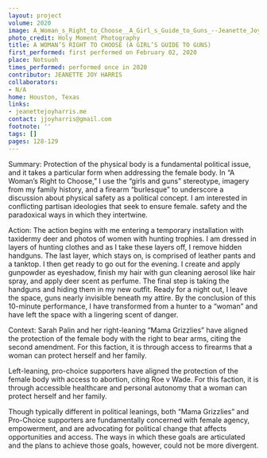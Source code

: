 ```yaml
---
layout: project
volume: 2020
image: A_Woman_s_Right_to_Choose__A_Girl_s_Guide_to_Guns_--Jeanette_Joy_Harris.jpg
photo_credit: Holy Moment Photography
title: A WOMAN’S RIGHT TO CHOOSE (A GIRL’S GUIDE TO GUNS)
first_performed: first performed on February 02, 2020
place: Notsuoh
times_performed: performed once in 2020
contributor: JEANETTE JOY HARRIS
collaborators:
- N/A
home: Houston, Texas
links:
- jeanettejoyharris.me
contact: jjoyharris@gmail.com
footnote: ''
tags: []
pages: 128-129
---
```




Summary:
Protection of the physical body is a fundamental political issue, and it takes a particular form when addressing the female body. In “A Woman’s Right to Choose,” I use the “girls and guns” stereotype, imagery from my family history, and a firearm “burlesque” to underscore a discussion about physical safety as a political concept. I am interested in conflicting partisan ideologies that seek to ensure female. safety and the paradoxical ways in which they intertwine. 

Action:
The action begins with me entering a temporary installation with taxidermy deer and photos of women with hunting trophies. I am dressed in layers of hunting clothes and as I take these layers off, I remove hidden handguns. The last layer, which stays on, is comprised of leather pants and a tanktop. I then get ready to go out for the evening. I create and apply gunpowder as eyeshadow, finish my hair with gun cleaning aerosol like hair spray, and apply deer scent as perfume. The final step is taking the handguns and hiding them in my new outfit.  Ready for a night out, I leave the space, guns nearly invisible beneath my attire.  By the conclusion of this 10-minute performance, I have transformed from a hunter to a “woman” and have left the space with a lingering scent of danger.

Context: 
Sarah Palin and her right-leaning “Mama Grizzlies” have aligned the protection of the female body with the right to bear arms, citing the second amendment. For this faction, it is through access to firearms that a woman can protect herself and her family. 

Left-leaning, pro-choice supporters have aligned the protection of the female body with access to abortion, citing Roe v Wade. For this faction, it is through accessible healthcare and personal autonomy that a woman can protect herself and her family. 

Though typically different in political leanings, both “Mama Grizzlies” and Pro-Choice supporters are fundamentally concerned with female agency, empowerment, and are advocating for political change that affects opportunities and access.  The ways in which these goals are articulated and the plans to achieve those goals, however, could not be more divergent.   




